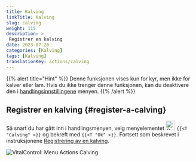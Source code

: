 ```yaml
---
title: Kalving
linkTitle: Kalving
slug: calving
weight: 115
description: >
 Registrer en kalving
date: 2023-07-26
categories: [Kalving]
tags: [Kalving]
translationKey: actions/calving
---
```

{{% alert title="Hint" %}}
Denne funksjonen vises kun for kyr, men ikke for kalver eller lam.
Hvis du ikke trenger denne funksjonen, kan du deaktivere den i [handlingsinnstillingene](../setting/) menyen.
{{% /alert %}}

## Registrer en kalving {#register-a-calving}

Så snart du har gått inn i handlingsmenyen, velg menyelementet <img src="/icons/actions/calving.svg" width="25" align="bottom" alt="Calving"  alt="Calving"/> `{{<T "Calving" >}}` og bekreft med `{{<T "Ok" >}}`. Fortsett som beskrevet i instruksjonene [Registrering av en kalving](/no/docs/new/calving/).

   ![VitalControl: Menu Actions Calving](../images/calving.png "Calving")
